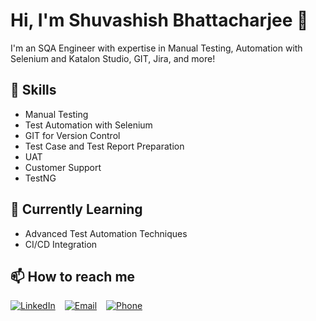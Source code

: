 # Hi, I'm Shuvashish Bhattacharjee 👋
I'm an SQA Engineer with expertise in Manual Testing, Automation with Selenium and Katalon Studio, GIT, Jira, and more!

## 🔧 Skills
- Manual Testing
- Test Automation with Selenium
- GIT for Version Control
- Test Case and Test Report Preparation
- UAT
- Customer Support
- TestNG

## 🌱 Currently Learning
- Advanced Test Automation Techniques
- CI/CD Integration

## 📫 How to reach me
<div style="display: flex; align-items: center;">
  <a href="https://www.linkedin.com/in/ShuvashishSQA" target="_blank" style="margin-right: 15px;">
    <img src="https://img.shields.io/badge/LinkedIn-blue?style=flat-square&logo=linkedin&logoColor=white" alt="LinkedIn" />
  </a>
  
  <a href="mailto:shuvashishsqa@gmail.com" style="margin-right: 15px;">
    <img src="https://img.shields.io/badge/Email-D14836?style=flat-square&logo=gmail&logoColor=white" alt="Email" />
  </a>

  <a href="tel:+8801813989531">
    <img src="https://img.shields.io/badge/Phone-25D366?style=flat-square&logo=whatsapp&logoColor=white" alt="Phone" />
  </a>
</div>
